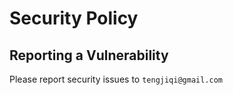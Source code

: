 # Security Policy

## Reporting a Vulnerability

Please report security issues to `tengjiqi@gmail.com`